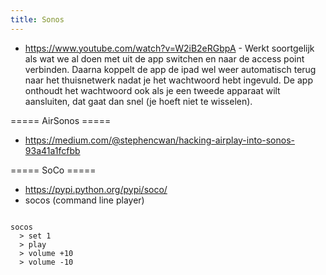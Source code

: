 ```yaml
---
title: Sonos
---
```

* https://www.youtube.com/watch?v=W2iB2eRGbpA - Werkt soortgelijk als wat we al doen met uit de app switchen en naar de access point verbinden. Daarna koppelt de app de ipad wel weer automatisch terug naar het thuisnetwerk nadat je het wachtwoord hebt ingevuld. De app onthoudt het wachtwoord ook als je een tweede apparaat wilt aansluiten, dat gaat dan snel (je hoeft niet te wisselen).

===== AirSonos =====
* https://medium.com/@stephencwan/hacking-airplay-into-sonos-93a41a1fcfbb

===== SoCo =====
* https://pypi.python.org/pypi/soco/
* socos (command line player)
<code>
socos
  > set 1
  > play
  > volume +10
  > volume -10
</code>    
  
